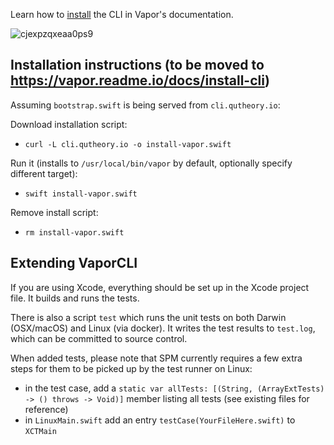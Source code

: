 Learn how to <a href="https://vapor.readme.io/docs/install-cli">install</a> the CLI in Vapor's documentation.

![cjexpzqxeaa0ps9](https://cloud.githubusercontent.com/assets/1342803/16012068/d98ba914-3155-11e6-8efe-733f35fe67a3.png)

## Installation instructions (to be moved to https://vapor.readme.io/docs/install-cli)

Assuming `bootstrap.swift` is being served from `cli.qutheory.io`:

Download installation script:

- `curl -L cli.qutheory.io -o install-vapor.swift`

Run it (installs to `/usr/local/bin/vapor` by default, optionally specify different target):

- `swift install-vapor.swift`

Remove install script:

- `rm install-vapor.swift`

## Extending VaporCLI

If you are using Xcode, everything should be set up in the Xcode project file. It builds and runs the tests.

There is also a script `test` which runs the unit tests on both Darwin (OSX/macOS) and Linux (via docker). It writes the test results to `test.log`, which can be committed to source control.

When added tests, please note that SPM currently requires a few extra steps for them to be picked up by the test runner on Linux:

- in the test case, add a `static var allTests: [(String, (ArrayExtTests) -> () throws -> Void)]` member listing all tests (see existing files for reference)
- in `LinuxMain.swift` add an entry `testCase(YourFileHere.swift)` to `XCTMain`
